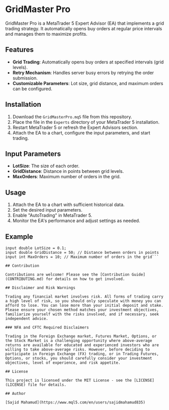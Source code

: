# GridMaster Pro

GridMaster Pro is a MetaTrader 5 Expert Advisor (EA) that implements a grid trading strategy. It automatically opens buy orders at regular price intervals and manages them to maximize profits.

## Features

- **Grid Trading**: Automatically opens buy orders at specified intervals (grid levels).
- **Retry Mechanism**: Handles server busy errors by retrying the order submission.
- **Customizable Parameters**: Lot size, grid distance, and maximum orders can be configured.

## Installation

1. Download the `GridMasterPro.mq5` file from this repository.
2. Place the file in the `Experts` directory of your MetaTrader 5 installation.
3. Restart MetaTrader 5 or refresh the Expert Advisors section.
4. Attach the EA to a chart, configure the input parameters, and start trading.

## Input Parameters

- **LotSize**: The size of each order.
- **GridDistance**: Distance in points between grid levels.
- **MaxOrders**: Maximum number of orders in the grid.

## Usage

1. Attach the EA to a chart with sufficient historical data.
2. Set the desired input parameters.
3. Enable "AutoTrading" in MetaTrader 5.
4. Monitor the EA's performance and adjust settings as needed.

## Example

```mql5
input double LotSize = 0.1;
input double GridDistance = 50; // Distance between orders in points
input int MaxOrders = 10; // Maximum number of orders in the grid```

## Contribution

Contributions are welcome! Please see the [Contribution Guide](CONTRIBUTING.md) for details on how to get involved.

## Disclaimer and Risk Warnings

Trading any financial market involves risk. All forms of trading carry a high level of risk, so you should only speculate with money you can afford to lose. You can lose more than your initial deposit and stake. Please ensure your chosen method matches your investment objectives, familiarize yourself with the risks involved, and if necessary, seek independent advice.

### NFA and CFTC Required Disclaimers

Trading in the Foreign Exchange market, Futures Market, Options, or the Stock Market is a challenging opportunity where above-average returns are available for educated and experienced investors who are willing to take above-average risks. However, before deciding to participate in Foreign Exchange (FX) trading, or in Trading Futures, Options, or stocks, you should carefully consider your investment objectives, level of experience, and risk appetite.

## License

This project is licensed under the MIT License - see the [LICENSE](LICENSE) file for details.

## Author

[Sajid Mahamud](https://www.mql5.com/en/users/sajidmahamud835)